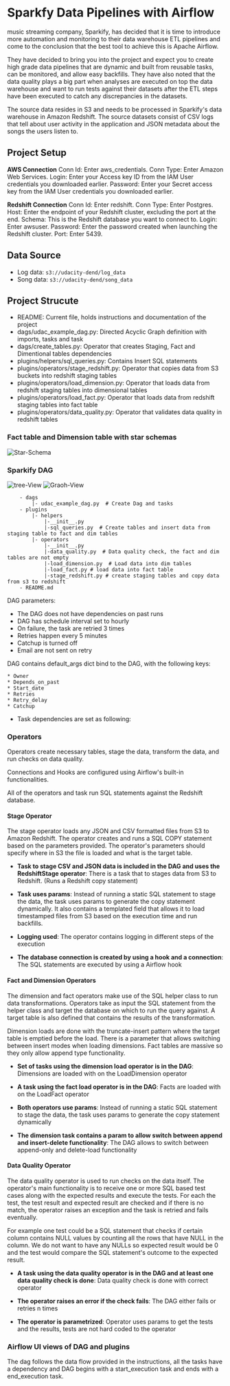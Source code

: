 # Sparkfy Data Pipelines with Airflow
 music streaming company, Sparkify, has decided that it is time to introduce more automation and monitoring to their data warehouse ETL pipelines and come to the conclusion that the best tool to achieve this is Apache Airflow.

They have decided to bring you into the project and expect you to create high grade data pipelines that are dynamic and built from reusable tasks, can be monitored, and allow easy backfills. They have also noted that the data quality plays a big part when analyses are executed on top the data warehouse and want to run tests against their datasets after the ETL steps have been executed to catch any discrepancies in the datasets.

The source data resides in S3 and needs to be processed in Sparkify's data warehouse in Amazon Redshift. The source datasets consist of CSV logs that tell about user activity in the application and JSON metadata about the songs the users listen to.

## Project Setup 


**AWS Connection**
Conn Id: Enter aws_credentials.
Conn Type: Enter Amazon Web Services.
Login: Enter your Access key ID from the IAM User credentials you downloaded earlier.
Password: Enter your Secret access key from the IAM User credentials you downloaded earlier.

**Redshift Connection**
Conn Id: Enter redshift.
Conn Type: Enter Postgres.
Host: Enter the endpoint of your Redshift cluster, excluding the port at the end. 
Schema: This is the Redshift database you want to connect to.
Login: Enter awsuser.
Password: Enter the password created when launching the Redshift cluster.
Port: Enter 5439.

## Data Source 
* Log data: `s3://udacity-dend/log_data`
* Song data: `s3://udacity-dend/song_data`

## Project Strucute
* README: Current file, holds instructions and documentation of the project
* dags/udac_example_dag.py: Directed Acyclic Graph definition with imports, tasks and task 
* dags/create_tables.py: Operator that creates Staging, Fact and Dimentional tables
dependencies
* plugins/helpers/sql_queries.py: Contains Insert SQL statements
* plugins/operators/stage_redshift.py: Operator that copies data from S3 buckets into redshift staging tables
* plugins/operators/load_dimension.py: Operator that loads data from redshift staging tables into dimensional tables
* plugins/operators/load_fact.py: Operator that loads data from redshift staging tables into fact table
* plugins/operators/data_quality.py: Operator that validates data quality in redshift tables

### Fact table and Dimension table with star schemas
![[Star-Schema](images/Project-Data-Modeling-with-Postgres-Star-Schema.png)](https://github.com/Abdelrhman2022/Sparkfy-Automate-Data-Pipelines-Using-Airflow/blob/main/images/Project-Data-Modeling-with-Postgres-Star-Schema.png)

### Sparkify DAG
![[tree-View](images\graphView.PNG)](https://github.com/Abdelrhman2022/Sparkfy-Automate-Data-Pipelines-Using-Airflow/blob/main/images/graphView.PNG)
![[Graoh-View](images\treeView.PNG)](https://github.com/Abdelrhman2022/Sparkfy-Automate-Data-Pipelines-Using-Airflow/blob/main/images/treeView.PNG)
```
    - dags
        |- udac_example_dag.py  # Create Dag and tasks  
    - plugins  
        |- helpers
            |-__init__.py
            |-sql_queries.py  # Create tables and insert data from staging table to fact and dim tables
        |- operators
            |-__init__.py
            |-data_quality.py  # Data quality check, the fact and dim tables are not empty
            |-load_dimension.py  # Load data into dim tables
            |-load_fact.py # load data into fact table
            |-stage_redshift.py # create staging tables and copy data from s3 to redshift
    - README.md
```
DAG parameters:

* The DAG does not have dependencies on past runs
* DAG has schedule interval set to hourly
* On failure, the task are retried 3 times
* Retries happen every 5 minutes
* Catchup is turned off
* Email are not sent on retry


DAG contains default_args dict bind to the DAG, with the following keys:
   
    * Owner
    * Depends_on_past
    * Start_date
    * Retries
    * Retry_delay
    * Catchup

* Task dependencies are set as following:


### Operators
Operators create necessary tables, stage the data, transform the data, and run checks on data quality.

Connections and Hooks are configured using Airflow's built-in functionalities.

All of the operators and task run SQL statements against the Redshift database. 

#### Stage Operator
The stage operator loads any JSON and CSV formatted files from S3 to Amazon Redshift. The operator creates and runs a SQL COPY statement based on the parameters provided. The operator's parameters should specify where in S3 the file is loaded and what is the target table.

- **Task to stage CSV and JSON data is included in the DAG and uses the RedshiftStage operator**: There is a task that to stages data from S3 to Redshift. (Runs a Redshift copy statement)

- **Task uses params**: Instead of running a static SQL statement to stage the data, the task uses params to generate the copy statement dynamically. It also contains a templated field that allows it to load timestamped files from S3 based on the execution time and run backfills.

- **Logging used**: The operator contains logging in different steps of the execution

- **The database connection is created by using a hook and a connection**: The SQL statements are executed by using a Airflow hook

#### Fact and Dimension Operators
The dimension and fact operators make use of the SQL helper class to run data transformations. Operators take as input the SQL statement from the helper class and target the database on which to run the query against. A target table is also defined that contains the results of the transformation.

Dimension loads are done with the truncate-insert pattern where the target table is emptied before the load. There is a parameter that allows switching between insert modes when loading dimensions. Fact tables are massive so they only allow append type functionality.

- **Set of tasks using the dimension load operator is in the DAG**: Dimensions are loaded with on the LoadDimension operator

- **A task using the fact load operator is in the DAG**: Facts are loaded with on the LoadFact operator

- **Both operators use params**: Instead of running a static SQL statement to stage the data, the task uses params to generate the copy statement dynamically

- **The dimension task contains a param to allow switch between append and insert-delete functionality**: The DAG allows to switch between append-only and delete-load functionality

#### Data Quality Operator
The data quality operator is used to run checks on the data itself. The operator's main functionality is to receive one or more SQL based test cases along with the expected results and execute the tests. For each the test, the test result and expected result are checked and if there is no match, the operator raises an exception and the task is retried and fails eventually.

For example one test could be a SQL statement that checks if certain column contains NULL values by counting all the rows that have NULL in the column. We do not want to have any NULLs so expected result would be 0 and the test would compare the SQL statement's outcome to the expected result.

- **A task using the data quality operator is in the DAG and at least one data quality check is done**: Data quality check is done with correct operator

- **The operator raises an error if the check fails**: The DAG either fails or retries n times

- **The operator is parametrized**: Operator uses params to get the tests and the results, tests are not hard coded to the operator


### Airflow UI views of DAG and plugins

The dag follows the data flow provided in the instructions, all the tasks have a dependency and DAG begins with a start_execution task and ends with a end_execution task.
